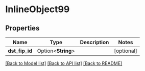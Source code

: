 # InlineObject99

## Properties

Name | Type | Description | Notes
------------ | ------------- | ------------- | -------------
**dst_fip_id** | Option<**String**> |  | [optional]

[[Back to Model list]](../README.md#documentation-for-models) [[Back to API list]](../README.md#documentation-for-api-endpoints) [[Back to README]](../README.md)


